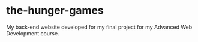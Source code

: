 # the-hunger-games
My back-end website developed for my final project for my Advanced Web Development course.
